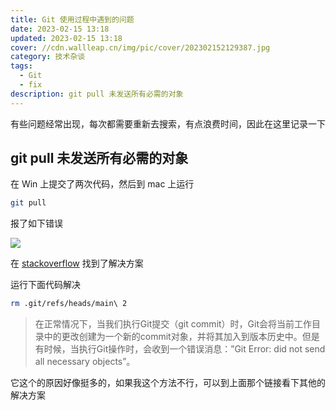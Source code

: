 ```yaml
---
title: Git 使用过程中遇到的问题
date: 2023-02-15 13:18
updated: 2023-02-15 13:18
cover: //cdn.wallleap.cn/img/pic/cover/202302152129387.jpg
category: 技术杂谈
tags:
  - Git
  - fix
description: git pull 未发送所有必需的对象
---
```


有些问题经常出现，每次都需要重新去搜索，有点浪费时间，因此在这里记录一下

## git pull 未发送所有必需的对象

在 Win 上提交了两次代码，然后到 mac 上运行

```sh
git pull
```

报了如下错误

![](https://cdn.wallleap.cn/img/pic/cover/202302152132544.png)

在 [stackoverflow](https://stackoverflow.com/questions/8788975/bitbucket-git-error-did-not-send-all-necessary-objects) 找到了解决方案

运行下面代码解决

```sh
rm .git/refs/heads/main\ 2
```

> 在正常情况下，当我们执行Git提交（git commit）时，Git会将当前工作目录中的更改创建为一个新的commit对象，并将其加入到版本历史中。但是有时候，当执行Git操作时，会收到一个错误消息：”Git Error: did not send all necessary objects”。

它这个的原因好像挺多的，如果我这个方法不行，可以到上面那个链接看下其他的解决方案
